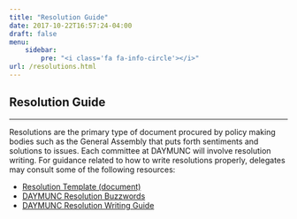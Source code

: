 ```yaml
---
title: "Resolution Guide"
date: 2017-10-22T16:57:24-04:00
draft: false
menu:
    sidebar:
        pre: "<i class='fa fa-info-circle'></i>"
url: /resolutions.html
---
```


## Resolution Guide
---

Resolutions are the primary type of document procured by policy making bodies such as the General Assembly that puts forth sentiments and solutions to issues.
Each committee at DAYMUNC will involve resolution writing.
For guidance related to how to write resolutions properly, delegates may consult some of the following resources:

- [Resolution Template (document)](resources/resolution_template.doc)
- [DAYMUNC Resolution Buzzwords](resources/buzzwords.pdf)
- [DAYMUNC Resolution Writing Guide](resources/res_guide.pdf)